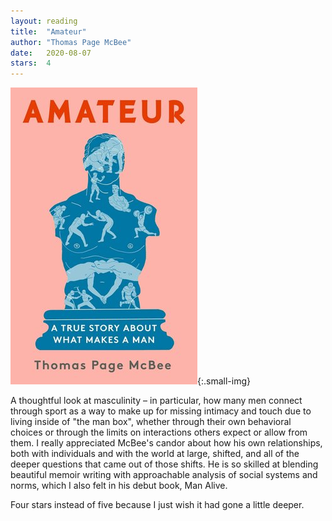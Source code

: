 ```yaml
---
layout: reading
title:  "Amateur"
author: "Thomas Page McBee"
date:   2020-08-07
stars:  4
---
```


![](/assets/images/reading/amateur.jpg){:.small-img}

A thoughtful look at masculinity – in particular, how many men connect through sport as a way to make up for
missing intimacy and touch due to living inside of "the man box", whether through their own behavioral choices or
through the limits on interactions others expect or allow from them. I really appreciated McBee's candor about
how his own relationships, both with individuals and with the world at large, shifted, and all of the deeper questions
that came out of those shifts. He is so skilled at blending beautiful memoir writing with approachable analysis
of social systems and norms, which I also felt in his debut book, Man Alive.

Four stars instead of five because I just wish it had gone a little deeper.
